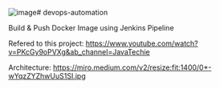 ![image](https://github.com/ervisp/devops-automation/assets/105393897/d9a2fcb7-0034-418c-a926-641e7e8fd0ce)# devops-automation

Build & Push Docker Image using Jenkins Pipeline

Refered to this project: https://www.youtube.com/watch?v=PKcGy9oPVXg&ab_channel=JavaTechie

Architecture: https://miro.medium.com/v2/resize:fit:1400/0*-wYqzZYZhwUuS1SI.jpg

